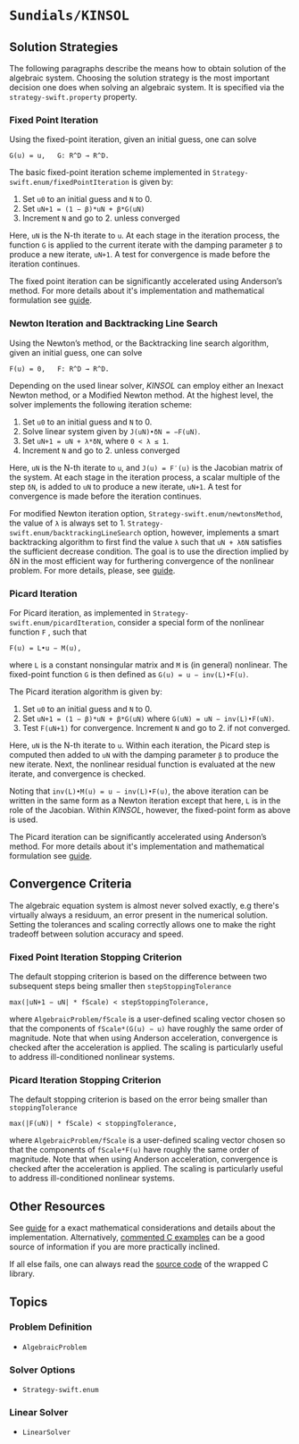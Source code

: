 # ``Sundials/KINSOL``


## Solution Strategies

The following paragraphs describe the means how to obtain solution of the algebraic system. Choosing the solution strategy is the most important decision one does when solving an algebraic system. It is specified via the ``strategy-swift.property`` property.


### Fixed Point Iteration

Using the fixed-point iteration, given an initial guess, one can solve

```
G(u) = u,   G: R^D → R^D.
```

The basic fixed-point iteration scheme implemented in ``Strategy-swift.enum/fixedPointIteration`` is given by:

1. Set `u0` to an initial guess and `N` to 0.
2. Set `uN+1 = (1 − β)*uN + β*G(uN)`
3. Increment `N` and go to 2. unless converged

Here, `uN` is the N-th iterate to `u`.  At each stage in the iteration process, the function `G` is applied to the current iterate with the damping parameter `β` to produce a new iterate, `uN+1`. A test for convergence is made before the iteration continues.

The fixed point iteration can be significantly accelerated using Anderson’s method. For more details about it's implementation and mathematical formulation see [guide][Guide].

### Newton Iteration and Backtracking Line Search

Using the Newton’s method, or the Backtracking line search algorithm, given an initial guess, one can solve

```
F(u) = 0,   F: R^D → R^D.
```

Depending on the used linear solver, _KINSOL_ can employ either an Inexact Newton method, or a Modified Newton method. At the highest level, the solver implements the following iteration scheme:

1. Set `u0` to an initial guess and `N` to 0.
3. Solve linear system given by `J(uN)•δN = −F(uN)`.
4. Set `uN+1 = uN + λ*δN`, where `0 < λ ≤ 1`.
3. Increment `N` and go to 2. unless converged

Here, `uN` is the N-th iterate to `u`, and `J(u) = F′(u)` is the Jacobian matrix of the system. At each stage in the iteration process, a scalar multiple of the step `δN`, is added to `uN` to produce a new iterate, `uN+1`. A test for convergence is made before the iteration continues.

For modified Newton iteration option, ``Strategy-swift.enum/newtonsMethod``, the value of `λ` is always set to 1. ``Strategy-swift.enum/backtrackingLineSearch`` option, however, implements a smart backtracking algorithm to first find the value `λ` such that `uN + λδN` satisfies the sufficient decrease condition. The goal is to use the direction implied by δN in the most efficient way for furthering convergence of the nonlinear problem. For more details, please, see [guide][Guide].


### Picard Iteration

For Picard iteration, as implemented in ``Strategy-swift.enum/picardIteration``, consider a special form of the nonlinear function
`F` , such that

```
F(u) = L•u − M(u),
```

where `L` is a constant nonsingular matrix and `M` is (in general) nonlinear. The fixed-point function `G` is then defined as `G(u) = u − inv(L)•F(u)`.

The Picard iteration algorithm is given by:

1. Set `u0` to an initial guess and `N` to 0.
2. Set `uN+1 = (1 − β)*uN + β*G(uN)` where `G(uN) = uN − inv(L)•F(uN)`.
3. Test `F(uN+1)` for convergence. Increment `N` and go to 2. if not converged.

Here, `uN` is the N-th iterate to `u`.  Within each iteration, the Picard step is computed then added to `uN` with the damping parameter `β` to produce the new iterate. Next, the nonlinear residual function is evaluated at the new iterate, and convergence is checked.

Noting that `inv(L)•M(u) = u − inv(L)•F(u)`, the above iteration can be written in the same form as a Newton iteration except that here, `L` is in the role of the Jacobian. Within _KINSOL_, however, the fixed-point form as above is used.

The Picard iteration can be significantly accelerated using Anderson’s method. For more details about it's implementation and mathematical formulation see [guide][Guide].


## Convergence Criteria

The algebraic equation system is almost never solved exactly, e.g there's virtually always a residuum, an error present in the numerical solution. Setting the tolerances and scaling correctly allows one to make the right tradeoff between solution accuracy and speed.


### Fixed Point Iteration Stopping Criterion

The default stopping criterion is based on the difference between two subsequent steps being smaller then ``stepStoppingTolerance``

```
max(|uN+1 − uN| * fScale) < stepStoppingTolerance,
```

where ``AlgebraicProblem/fScale`` is a user-defined scaling vector chosen so that the components of `fScale*(G(u) − u)` have roughly the same order of magnitude. Note that when using Anderson acceleration, convergence is checked after the acceleration is applied. The scaling is particularly useful to address ill-conditioned nonlinear systems.


### Picard Iteration Stopping Criterion

The default stopping criterion is based on the error being smaller than ``stoppingTolerance``

```
max(|F(uN)| * fScale) < stoppingTolerance,
```

where ``AlgebraicProblem/fScale`` is a user-defined scaling vector chosen so that the components of `fScale*F(u)` have roughly the same order of magnitude. Note that when using Anderson acceleration, convergence is checked after the acceleration is applied. The scaling is particularly useful to address ill-conditioned nonlinear systems.


## Other Resources

See [guide][Guide] for a exact mathematical considerations and details about the implementation. Alternatively, [commented C examples][Examples] can be a good source of information if you are more practically inclined.

If all else fails, one can always read the [source code][Source] of the wrapped C library.


## Topics

### Problem Definition

- ``AlgebraicProblem``

### Solver Options

- ``Strategy-swift.enum``

### Linear Solver

- ``LinearSolver``





[Guide]: https://github.com/LLNL/sundials/blob/master/doc/kinsol/kin_guide.pdf
[Examples]: https://github.com/LLNL/sundials/blob/master/doc/kinsol/kin_examples.pdf
[Source]: https://github.com/LLNL/sundials 
